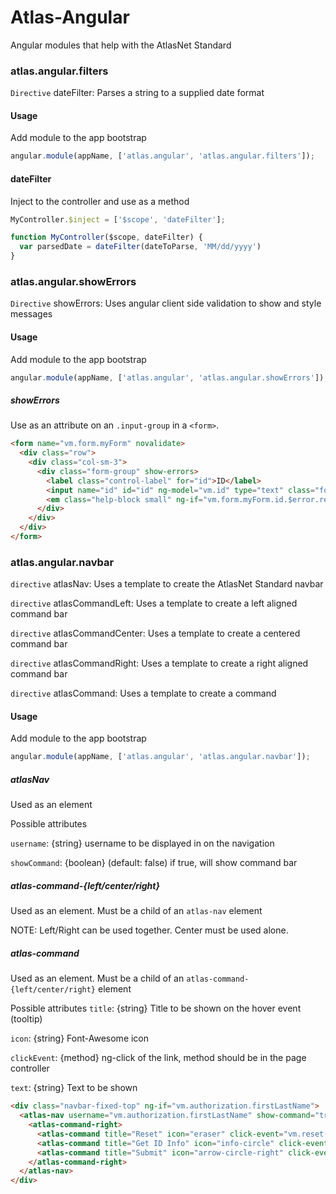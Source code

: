 ﻿# Atlas-Angular

Angular modules that help with the AtlasNet Standard

### atlas.angular.filters

`Directive` dateFilter: Parses a string to a supplied date format

#### Usage

Add module to the app bootstrap
```javascript
angular.module(appName, ['atlas.angular', 'atlas.angular.filters']);
```

#### dateFilter
Inject to the controller and use as a method
```javascript
MyController.$inject = ['$scope', 'dateFilter'];

function MyController($scope, dateFilter) {
  var parsedDate = dateFilter(dateToParse, 'MM/dd/yyyy')
}
```

### atlas.angular.showErrors

`Directive` showErrors: Uses angular client side validation to show and style messages

#### Usage

Add module to the app bootstrap
```javascript
angular.module(appName, ['atlas.angular', 'atlas.angular.showErrors']);
```

##### showErrors
Use as an attribute on an `.input-group` in a `<form>`.

```html
<form name="vm.form.myForm" novalidate>
  <div class="row">
    <div class="col-sm-3">
      <div class="form-group" show-errors>
        <label class="control-label" for="id">ID</label>
        <input name="id" id="id" ng-model="vm.id" type="text" class="form-control" ng-required="true" />
        <em class="help-block small" ng-if="vm.form.myForm.id.$error.required" role="alert">An ID is required</em>
      </div>
    </div>
  </div>
</form>
```

### atlas.angular.navbar

`directive` atlasNav: Uses a template to create the AtlasNet Standard navbar

`directive` atlasCommandLeft: Uses a template to create a left aligned command bar

`directive` atlasCommandCenter: Uses a template to create a centered command bar

`directive` atlasCommandRight: Uses a template to create a right aligned command bar

`directive` atlasCommand: Uses a template to create a command

#### Usage

Add module to the app bootstrap
```javascript
angular.module(appName, ['atlas.angular', 'atlas.angular.navbar']);
```

##### atlasNav
Used as an element

Possible attributes

`username`: {string} username to be displayed in on the navigation

`showCommand`: {boolean} (default: false) if true, will show command bar

##### atlas-command-{left/center/right}
Used as an element. Must be a child of an `atlas-nav` element

NOTE: Left/Right can be used together. Center must be used alone.

##### atlas-command
Used as an element. Must be a child of an `atlas-command-{left/center/right}` element

Possible attributes
`title`: {string} Title to be shown on the hover event (tooltip)

`icon`: {string} Font-Awesome icon

`clickEvent`: {method} ng-click of the link, method should be in the page controller

`text`: {string} Text to be shown

```html
<div class="navbar-fixed-top" ng-if="vm.authorization.firstLastName">
  <atlas-nav username="vm.authorization.firstLastName" show-command="true">
    <atlas-command-right>
      <atlas-command title="Reset" icon="eraser" click-event="vm.reset()" text="Reset"></atlas-command>
      <atlas-command title="Get ID Info" icon="info-circle" click-event="vm.submit(vm.form.myForm.$valid, true)" text="Get ID Info"></atlas-command>
      <atlas-command title="Submit" icon="arrow-circle-right" click-event="vm.submit(vm.form.myForm.$valid, false)" text="Submit"></atlas-command>
    </atlas-command-right>
  </atlas-nav>
</div>
```


